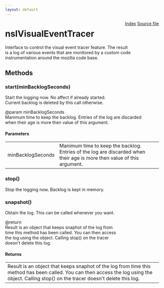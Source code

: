 ```yaml
---
layout: default
---
```

<div class='links' style='float:right'><a href="../index.html">Index</a>
<a href="http://dxr.mozilla.org/mozilla-central/source/xpcom/base/nsIVisualEventTracer.idl">Source file</a>
</div>

# nsIVisualEventTracer #
  
Interface to control the visual event tracer feature.  The result  
is a log of various events that are monitored by a custom code  
instrumentation around the mozilla code base.  
  

## Methods ##

### start(minBacklogSeconds) ###
  
Start the logging now.  No affect if already started.  
Current backlog is deleted by this call otherwise.  
  
@param minBacklogSeconds  
   Manimum time to keep the backlog.  Entries of the log are discarded  
   when their age is more then value of this argument.  
  

#### Parameters ####

<table>

<tr>
<td>minBacklogSeconds</td>
<td>   Manimum time to keep the backlog.  Entries of the log are discarded  
   when their age is more then value of this argument.  
</td>
</tr>

</table>

### stop() ###
  
Stop the logging now.  Backlog is kept in memory.  
  

### snapshot() ###
  
Obtain the log.  This can be called whenever you want.  
  
@return  
   Result is an object that keeps snaphot of the log from  
   time this method has been called.  You can then access  
   the log using the object.  Calling stop() on the tracer  
   doesn't delete this log.  
  

#### Returns ####

<table>

<tr>
<td>   Result is an object that keeps snaphot of the log from  
   time this method has been called.  You can then access  
   the log using the object.  Calling stop() on the tracer  
   doesn't delete this log.  
</td>
</tr>

</table>
